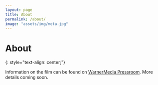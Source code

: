 ```yaml
---
layout: page
title: About
permalink: /about/
image: "assets/img/meta.jpg"
---
```


# **About**
{: style="text-align: center;"}

Information on the film can be found on [WarnerMedia Pressroom](https://pressroom.warnermedia.com/us/media-release/hbo-production-documentary-feature-about-y2k-scare-computer-glitch-threatened-end). More details coming soon.